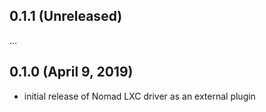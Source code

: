 ## 0.1.1 (Unreleased)

...

## 0.1.0 (April 9, 2019)

* initial release of Nomad LXC driver as an external plugin
